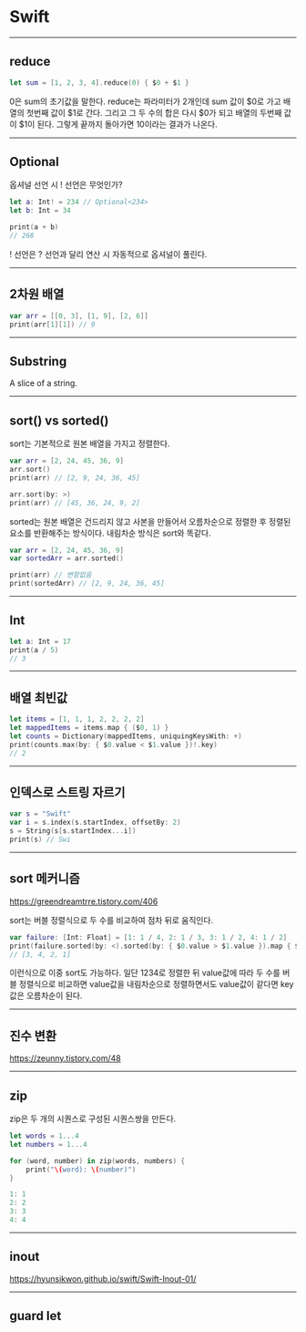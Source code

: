 # Swift

***

## reduce  

```swift 
let sum = [1, 2, 3, 4].reduce(0) { $0 + $1 } 
```

0은 sum의 초기값을 말한다. reduce는 파라미터가 2개인데 sum 값이 $0로 가고 배열의 첫번째 값이 $1로 간다. 그리고 그 두 수의 합은 다시 $0가 되고 배열의 두번째 값이 $1이 된다. 그렇게 끝까지 돌아가면 10이라는 결과가 나온다.

***

## Optional

옵셔널 선언 시 ! 선언은 무엇인가?

```swift
let a: Int! = 234 // Optional<234>
let b: Int = 34

print(a + b) 
// 268
``` 

! 선언은 ? 선언과 달리 연산 시 자동적으로 옵셔널이 풀린다.

*** 

## 2차원 배열

```swift
var arr = [[0, 3], [1, 9], [2, 6]]
print(arr[1][1]) // 9
```

***

## Substring

A slice of a string.

***

## sort() vs sorted()

sort는 기본적으로 원본 배열을 가지고 정렬한다.
```swift
var arr = [2, 24, 45, 36, 9]
arr.sort()
print(arr) // [2, 9, 24, 36, 45]

arr.sort(by: >)
print(arr) // [45, 36, 24, 9, 2]
``` 

sorted는 원본 배열은 건드리지 않고 사본을 만들어서 오름차순으로 정렬한 후 정렬된 요소를 반환해주는 방식이다. 내림차순 방식은 sort와 똑같다.

```swift
var arr = [2, 24, 45, 36, 9]
var sortedArr = arr.sorted()

print(arr) // 변함없음
print(sortedArr) // [2, 9, 24, 36, 45]
```

***

## Int 

```swift
let a: Int = 17
print(a / 5)
// 3
```

***

## 배열 최빈값

```swift
let items = [1, 1, 1, 2, 2, 2, 2]
let mappedItems = items.map { ($0, 1) }
let counts = Dictionary(mappedItems, uniquingKeysWith: +)
print(counts.max(by: { $0.value < $1.value })!.key)
// 2
```

***

## 인덱스로 스트링 자르기

```swift
var s = "Swift"
var i = s.index(s.startIndex, offsetBy: 2)
s = String(s[s.startIndex...i])
print(s) // Swi
```

***

## sort 메커니즘

https://greendreamtrre.tistory.com/406

sort는 버블 정렬식으로 두 수를 비교하여 점차 뒤로 움직인다.

```swift
var failure: [Int: Float] = [1: 1 / 4, 2: 1 / 3, 3: 1 / 2, 4: 1 / 2]
print(failure.sorted(by: <).sorted(by: { $0.value > $1.value }).map { $0.key })
// [3, 4, 2, 1]
```
이런식으로 이중 sort도 가능하다. 일단 1234로 정렬한 뒤 value값에 따라 두 수를 버블 정렬식으로 비교하면 value값을 내림차순으로 정렬하면서도 value값이 같다면 key 값은 오름차순이 된다.

***

## 진수 변환

https://zeunny.tistory.com/48

***

## zip

zip은 두 개의 시퀀스로 구성된 시퀀스쌍을 만든다.

```swift
let words = 1...4
let numbers = 1...4

for (word, number) in zip(words, numbers) {
    print("\(word): \(number)")
}

1: 1
2: 2
3: 3
4: 4
```
***

## inout

https://hyunsikwon.github.io/swift/Swift-Inout-01/

***

## guard let











  





